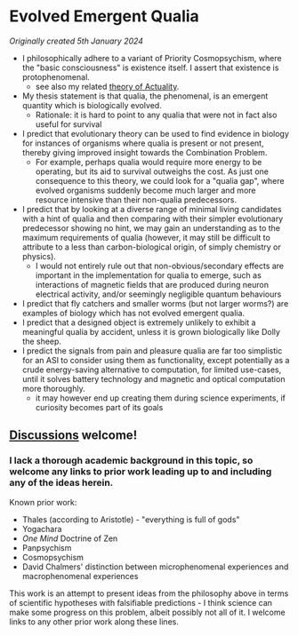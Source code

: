 # Evolved Emergent Qualia

*Originally created 5th January 2024*

- I philosophically adhere to a variant of Priority Cosmopsychism, where the "basic consciousness" is existence itself. I assert that existence is protophenomenal.
  - see also my related [theory of Actuality](Nothing%20is%20a%20Contradiction.md).
- My thesis statement is that qualia, the phenomenal, is an emergent quantity which is biologically evolved.
  - Rationale: it is hard to point to any qualia that were not in fact also useful for survival
- I predict that evolutionary theory can be used to find evidence in biology for instances of organisms where qualia is present or not present, thereby giving improved insight towards the Combination Problem.
  - For example, perhaps qualia would require more energy to be operating, but its aid to survival outweighs the cost. As just one consequence to this theory, we could look for a "qualia gap", where evolved organisms suddenly become much larger and more resource intensive than their non-qualia predecessors.
- I predict that by looking at a diverse range of minimal living candidates with a hint of qualia and then comparing with their simpler evolutionary predecessor showing no hint, we may gain an understanding as to the maximum requirements of qualia (however, it may still be difficult to attribute to a less than carbon-biological origin, of simply chemistry or physics).
  - I would not entirely rule out that non-obvious/secondary effects are important in the implementation for qualia to emerge, such as interactions of magnetic fields that are produced during neuron electrical activity, and/or seemingly negligible quantum behaviours
- I predict that fly catchers and smaller worms (but not larger worms?) are examples of biology which has not evolved emergent qualia.
- I predict that a designed object is extremely unlikely to exhibit a meaningful qualia by accident, unless it is grown biologically like Dolly the sheep.
- I predict the signals from pain and pleasure qualia are far too simplistic for an ASI to consider using them as functionality, except potentially as a crude energy-saving alternative to computation, for limited use-cases, until it solves battery technology and magnetic and optical computation more thoroughly.
  - it may however end up creating them during science experiments, if curiosity becomes part of its goals

## [Discussions](https://github.com/aliclark/the_wooden_sword/discussions) welcome!

### I lack a thorough academic background in this topic, so welcome any links to prior work leading up to and including any of the ideas herein.

Known prior work:
- Thales (according to Aristotle) - "everything is full of gods"
- Yogachara
- *One Mind* Doctrine of Zen
- Panpsychism
- Cosmopsychism
- David Chalmers' distinction between microphenomenal experiences and macrophenomenal experiences

This work is an attempt to present ideas from the philosophy above in terms of scientific hypotheses with falsifiable predictions - I think science can make some progress on this problem, albeit possibly not all of it. I welcome links to any other prior work along these lines.
